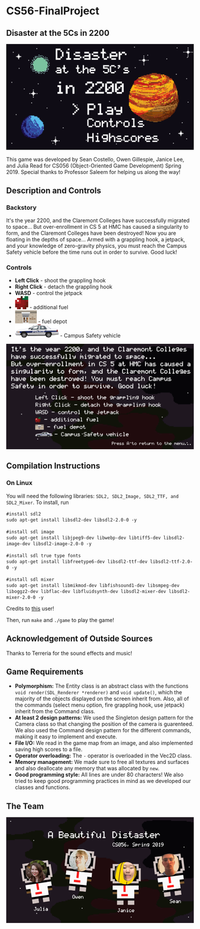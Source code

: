 # CS56-FinalProject
## Disaster at the 5Cs in 2200
![alttext](https://github.com/juliahread/CS56-FinalProject/blob/master/images/title.PNG "Disaster at the 5Cs in 2200")

This game was developed by Sean Costello, Owen Gillespie, Janice Lee, and Julia Read for CS056 (Object-Oriented Game Development) Spring 2019. Special thanks to Professor Saleem for helping us along the way!

## Description and Controls
### Backstory
It's the year 2200, and the Claremont Colleges have successfully migrated to space... But over-enrollment in CS 5 at HMC has caused a singularity to form, and the Claremont Colleges have been destroyed! Now you are floating in the depths of space... Armed with a grappling hook, a jetpack, and your knowledge of zero-gravity physics, you must reach the Campus Safety vehicle before the time runs out in order to survive. Good luck!
### Controls
+ **Left Click** - shoot the grappling hook
+ **Right Click** - detach the grappling hook
+ **WASD** - control the jetpack
+ ![alttext](https://github.com/juliahread/CS56-FinalProject/blob/master/images/apple.png "Fuel") - additional fuel
+ ![alttext](https://github.com/juliahread/CS56-FinalProject/blob/master/images/oldenborg_smaller.png "Oldenborg Fuel Depot") - fuel depot
+ ![alttext](https://github.com/juliahread/CS56-FinalProject/blob/master/images/end_smaller.png) - Campus Safety vehicle

![alttext](https://github.com/juliahread/CS56-FinalProject/blob/master/images/controls.PNG "Description and Controls")

## Compilation Instructions
### On Linux
You will need the following libraries: ```SDL2, SDL2_Image, SDL2_TTF, and SDL2_Mixer```.
To install, run 
```
#install sdl2
sudo apt-get install libsdl2-dev libsdl2-2.0-0 -y

#install sdl image
sudo apt-get install libjpeg9-dev libwebp-dev libtiff5-dev libsdl2-image-dev libsdl2-image-2.0-0 -y

#install sdl true type fonts
sudo apt-get install libfreetype6-dev libsdl2-ttf-dev libsdl2-ttf-2.0-0 -y

#install sdl mixer
sudo apt-get install libmikmod-dev libfishsound1-dev libsmpeg-dev liboggz2-dev libflac-dev libfluidsynth-dev libsdl2-mixer-dev libsdl2-mixer-2.0-0 -y
```
Credits to [this](https://gist.github.com/BoredBored/3187339a99f7786c25075d4d9c80fad5) user!

Then, run ```make``` and ```./game``` 
to play the game!

## Acknowledgement of Outside Sources
Thanks to Terreria for the sound effects and music!

## Game Requirements
+ **Polymorphism:**
  The Entity class is an abstract class with the functions ``` void render(SDL_Renderer *renderer) ``` and  ``` void update() ```, which the majority of the objects displayed on the screen inherit from. Also, all of the commands (select menu option, fire grappling hook, use jetpack) inherit from the Command class.
+ **At least 2 design patterns:**
  We used the Singleton design pattern for the Camera class so that changing the position of the camera is guarenteed. We also used the Command design pattern for the different commands, making it easy to implement and execute.
+ **File I/O:**
  We read in the game map from an image, and also implemented saving high scores to a file. 
+ **Operator overloading:**
  The ``` - ``` operator is overloaded in the Vec2D class.
+ **Memory management:**
  We made sure to free all textures and surfaces and also deallocate any memory that was allocated by ```new```.
+ **Good programming style:**
  All lines are under 80 characters! We also tried to keep good programming practices in mind as we developed our classes and functions.
  
## The Team
![alttext](https://github.com/juliahread/CS56-FinalProject/blob/master/images/team_photo.png "Team")
